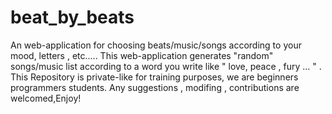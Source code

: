 # beat_by_beats
An web-application for choosing beats/music/songs according to your mood, letters , etc.....
This web-application generates "random" songs/music list according to a word you write like " love, peace , fury ... " .
This Repository is private-like for training purposes, we are beginners programmers students.
Any suggestions , modifing , contributions are welcomed,Enjoy! 
